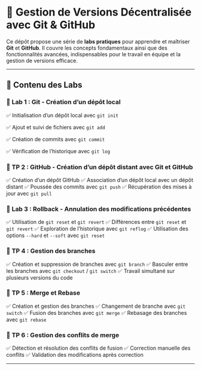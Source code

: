 # 📌 Gestion de Versions Décentralisée avec Git & GitHub

Ce dépôt propose une série de **labs pratiques** pour apprendre et maîtriser **Git** et **GitHub**. Il couvre les concepts fondamentaux ainsi que des fonctionnalités avancées, indispensables pour le travail en équipe et la gestion de versions efficace.

---

## 📂 Contenu des Labs

### 🔹 **Lab 1 : Git - Création d’un dépôt local**
✅ Initialisation d’un dépôt local avec `git init`

✅ Ajout et suivi de fichiers avec `git add`

✅ Création de commits avec `git commit`

✅ Vérification de l’historique avec `git log`

### 🔹 **TP 2 : GitHub - Création d’un dépôt distant avec Git et GitHub**
✅ Création d’un dépôt GitHub
✅ Association d’un dépôt local avec un dépôt distant
✅ Poussée des commits avec `git push`
✅ Récupération des mises à jour avec `git pull`

### 🔹 **Lab 3 : Rollback - Annulation des modifications précédentes**
✅ Utilisation de `git reset` et `git revert`
✅ Différences entre `git reset` et `git revert`
✅ Exploration de l’historique avec `git reflog`
✅ Utilisation des options `--hard` et `--soft` avec `git reset`

### 🔹 **TP 4 : Gestion des branches**
✅ Création et suppression de branches avec `git branch`
✅ Basculer entre les branches avec `git checkout` / `git switch`
✅ Travail simultané sur plusieurs versions du code

### 🔹 **TP 5 : Merge et Rebase**
✅ Création et gestion des branches
✅ Changement de branche avec `git switch`
✅ Fusion des branches avec `git merge`
✅ Rebasage des branches avec `git rebase`

### 🔹 **TP 6 : Gestion des conflits de merge**
✅ Détection et résolution des conflits de fusion
✅ Correction manuelle des conflits
✅ Validation des modifications après correction

---
